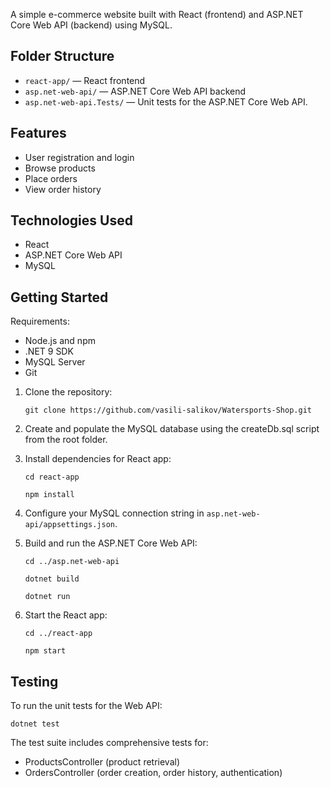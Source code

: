 A simple e-commerce website built with React (frontend) and ASP.NET Core Web API (backend) using MySQL.

## Folder Structure
- `react-app/` — React frontend
- `asp.net-web-api/` — ASP.NET Core Web API backend
- `asp.net-web-api.Tests/` — Unit tests for the ASP.NET Core Web API.

## Features
- User registration and login
- Browse products
- Place orders
- View order history

## Technologies Used
- React
- ASP.NET Core Web API
- MySQL

## Getting Started

Requirements:
- Node.js and npm
- .NET 9 SDK
- MySQL Server
- Git

1. Clone the repository:
   ```
   git clone https://github.com/vasili-salikov/Watersports-Shop.git
   ```

2. Create and populate the MySQL database using the createDb.sql script from the root folder.
   
3. Install dependencies for React app:
   ``` 
   cd react-app
   ```
   ```
   npm install
   ```

4. Configure your MySQL connection string in `asp.net-web-api/appsettings.json`.

5. Build and run the ASP.NET Core Web API:
   ```
   cd ../asp.net-web-api
   ```
   ```
   dotnet build
   ```
   ```
   dotnet run
   ```

6. Start the React app:
   ```
   cd ../react-app
   ```
   ```
   npm start
   ```

## Testing

To run the unit tests for the Web API:
```
dotnet test
```

The test suite includes comprehensive tests for:
- ProductsController (product retrieval)
- OrdersController (order creation, order history, authentication)
   
   

